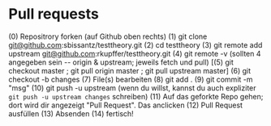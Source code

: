 # Pull requests

(0) Repositrory forken (auf Github oben rechts)
(1) git clone git@github.com:sbissantz/testtheory.git
(2) cd testtheory
(3) git remote add upstream git@github.com:rkupffer/testtheory.git
(4) git remote -v (sollten 4 angegeben sein -- origin & upstream; jeweils fetch und pull)
[(5) git checkout master ; git pull origin master ; git pull upstream master]
(6) git checkout -b changes
(7) File(s) bearbeiten
(8) git add .
(9) git commit -m "msg"
(10) git push -u upstream (wenn du willst, kannst du auch expliziter `git push -u upstream changes` schreiben)
(11) Auf das geforkte Repo gehen; dort wird dir angezeigt "Pull Request". Das anclicken
(12) Pull Request ausfüllen
(13) Absenden
(14) fertisch!
